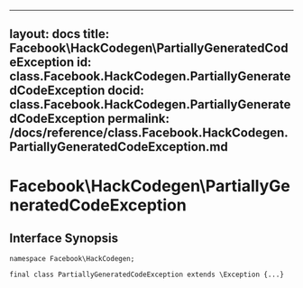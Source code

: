 
***

layout: docs
title: Facebook\\HackCodegen\\PartiallyGeneratedCodeException
id: class.Facebook.HackCodegen.PartiallyGeneratedCodeException
docid: class.Facebook.HackCodegen.PartiallyGeneratedCodeException
permalink: /docs/reference/class.Facebook.HackCodegen.PartiallyGeneratedCodeException.md
---







# Facebook\\HackCodegen\\PartiallyGeneratedCodeException




## Interface Synopsis




``` Hack
namespace Facebook\HackCodegen;

final class PartiallyGeneratedCodeException extends \Exception {...}
```



